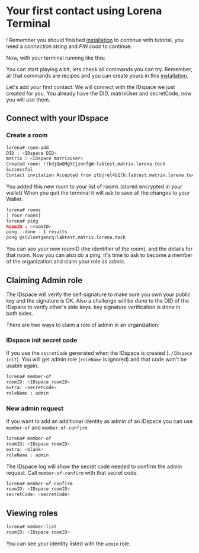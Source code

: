# Your first contact using Lorena Terminal

! Remember you should finished [installation](installation.md) to continue with tutorial, you need a _connection string_ and _PIN code_ to continue:

Now, with your terminal running like this:

You can start playing a bit, lets check all commands you can try. Remember, all that commands are recipes and you can create yours in this [installation](create-recipes.md).

Let's add your first contact. We will connect with the IDspace we just created for you. You already have the DID, matrixUser and secretCode, now you will use them.

## Connect with your IDspace

### Create a room

```bash
lorena# room-add
DID : <IDspace DID>
matrix : <IDspace matrixUser>
Created room: !tkdjQmQMgYCjznnfgW:labtest.matrix.lorena.tech
Successful
Contact invitation Accepted from ztbjrel4b1lh:labtest.matrix.lorena.tech
```

You added this new room to your list of rooms (stored encrypted in your wallet)
When you quit the terminal it will ask to save all the changes to your Wallet.

```bash
lorena# rooms
[ Your rooms]
lorena# ping
RoomID : <roomID>
ping...done - 1 results
pong @slvlnetgenrq:labtest.matrix.lorena.tech
```

You can see your new roomID (the identifier of the room), and the details for that room. Now you can also do a ping. It's time to ask to become a member of the organization and claim your role as admin.

## Claiming Admin role

The IDspace will verify the self-signature to make sure you own your public key and the signature is OK. Also a challenge will be done to the DID of the IDspace to verify other's side keys. key signature verification is done in both sides.

There are two ways to claim a role of admin in an organization:

### IDspace init secret code

If you use the `secretCode` generated when the IDspace is created (`./IDspace init`). You will get admin role (`roleName` is ignored) and that code won't be usable again.

```bash
lorena# member-of
roomID: <IDspace roomID>
extra: <secretCode>
roleName : admin
```

### New admin request

If you want to add an additional identity as admin of an IDspace you can use `member-of` and `member-of-confirm`.

```bash
lorena# member-of
roomID: <IDspace roomID>
extra: <blank>
roleName : admin
```

The IDspace log will show the secret code needed to confirm the admin request. Call `member-of-confirm` with that secret code.

```bash
lorena# member-of-confirm
roomID: <IDspace roomID>
secretCode: <secretCode>
```

## Viewing roles

```bash
lorena# member-list
roomID: <IDspace roomID>
```

You can see your identity listed with the `admin` role.